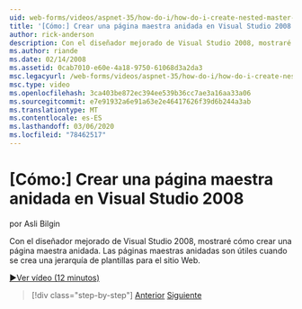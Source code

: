 ```yaml
---
uid: web-forms/videos/aspnet-35/how-do-i/how-do-i-create-nested-master-page-in-visual-studio-2008
title: '[Cómo:] Crear una página maestra anidada en Visual Studio 2008 | Microsoft Docs'
author: rick-anderson
description: Con el diseñador mejorado de Visual Studio 2008, mostraré cómo crear una página maestra anidada. Las páginas maestras anidadas son útiles cuando se crea una jerarquía...
ms.author: riande
ms.date: 02/14/2008
ms.assetid: 0cab7010-e60e-4a18-9750-61068d3a2da3
msc.legacyurl: /web-forms/videos/aspnet-35/how-do-i/how-do-i-create-nested-master-page-in-visual-studio-2008
msc.type: video
ms.openlocfilehash: 3ca403be872ec394ee539b36cc7ae3a16aa33a06
ms.sourcegitcommit: e7e91932a6e91a63e2e46417626f39d6b244a3ab
ms.translationtype: MT
ms.contentlocale: es-ES
ms.lasthandoff: 03/06/2020
ms.locfileid: "78462517"
---
```

# <a name="how-do-i-create-nested-master-page-in-visual-studio-2008"></a>[Cómo:] Crear una página maestra anidada en Visual Studio 2008

por Asli Bilgin

Con el diseñador mejorado de Visual Studio 2008, mostraré cómo crear una página maestra anidada. Las páginas maestras anidadas son útiles cuando se crea una jerarquía de plantillas para el sitio Web.

[&#9654;Ver vídeo (12 minutos)](https://channel9.msdn.com/Blogs/ASP-NET-Site-Videos/how-do-i-create-nested-master-page-in-visual-studio-2008)

> [!div class="step-by-step"]
> [Anterior](how-do-i-create-a-master-page-in-visual-studio-2008.md)
> [Siguiente](how-do-i-cascading-style-sheets-in-visual-studio-2008.md)
